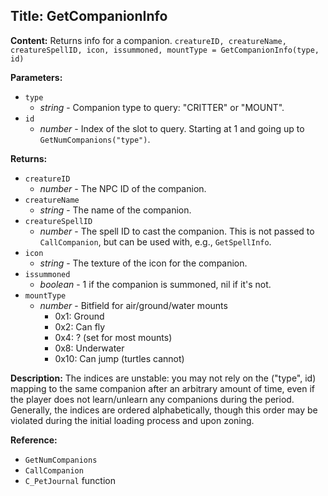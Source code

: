 ## Title: GetCompanionInfo

**Content:**
Returns info for a companion.
`creatureID, creatureName, creatureSpellID, icon, issummoned, mountType = GetCompanionInfo(type, id)`

**Parameters:**
- `type`
  - *string* - Companion type to query: "CRITTER" or "MOUNT".
- `id`
  - *number* - Index of the slot to query. Starting at 1 and going up to `GetNumCompanions("type")`.

**Returns:**
- `creatureID`
  - *number* - The NPC ID of the companion.
- `creatureName`
  - *string* - The name of the companion.
- `creatureSpellID`
  - *number* - The spell ID to cast the companion. This is not passed to `CallCompanion`, but can be used with, e.g., `GetSpellInfo`.
- `icon`
  - *string* - The texture of the icon for the companion.
- `issummoned`
  - *boolean* - 1 if the companion is summoned, nil if it's not.
- `mountType`
  - *number* - Bitfield for air/ground/water mounts
    - 0x1: Ground
    - 0x2: Can fly
    - 0x4: ? (set for most mounts)
    - 0x8: Underwater
    - 0x10: Can jump (turtles cannot)

**Description:**
The indices are unstable: you may not rely on the ("type", id) mapping to the same companion after an arbitrary amount of time, even if the player does not learn/unlearn any companions during the period.
Generally, the indices are ordered alphabetically, though this order may be violated during the initial loading process and upon zoning.

**Reference:**
- `GetNumCompanions`
- `CallCompanion`
- `C_PetJournal` function